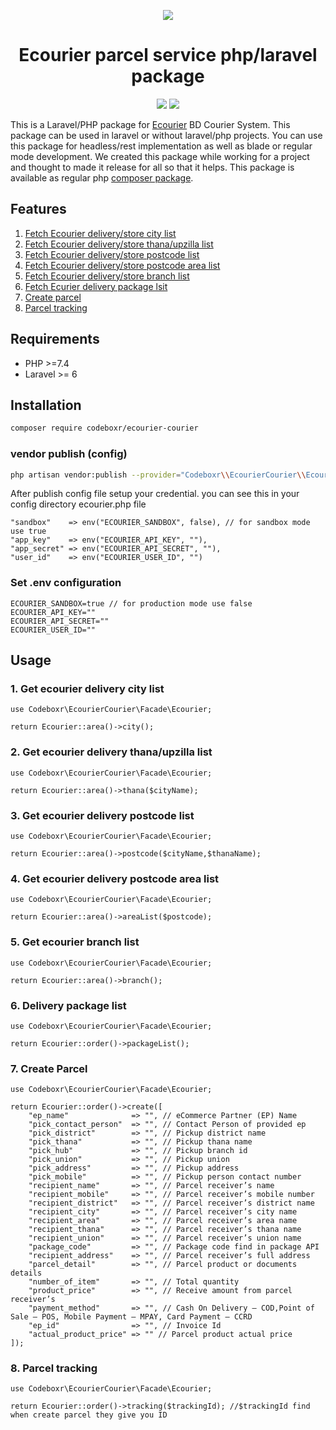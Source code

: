<p align="center">
  <img src="https://ecourier.com.bd/wp-content/themes/ecourier-2.0/images/logo.svg">
</p>

<h1 align="center">Ecourier parcel service php/laravel package</h1>
<p align="center" >
<img src="https://img.shields.io/packagist/dt/codeboxr/ecourier-courier">
<img src="https://img.shields.io/packagist/stars/codeboxr/ecourier-courier">
</p>

This is a Laravel/PHP package for [Ecourier](https://ecourier.com.bd/) BD Courier System. This package can be used in laravel or without laravel/php projects. You can use this package for headless/rest implementation as well as blade or regular mode development. We created this package while working for a project and thought to made it release for all so that it helps. This package is available as regular php [composer package](https://packagist.org/packages/codeboxr/ecourier-courier).

## Features

1. [Fetch Ecourier delivery/store city list](https://github.com/codeboxrcodehub/ecourier-courier#1-get-ecourier-delivery-city-list)
2. [Fetch Ecourier delivery/store thana/upzilla list](https://github.com/codeboxrcodehub/ecourier-courier#2-get-ecourier-delivery-thanaupzilla-list)
3. [Fetch Ecourier delivery/store postcode list](https://github.com/codeboxrcodehub/ecourier-courier#3get-ecourier-delivery-postcode-list)
4. [Fetch Ecourier delivery/store postcode area list](https://github.com/codeboxrcodehub/ecourier-courier#4-get-ecourier-delivery-postcode-area-list)
5. [Fetch Ecourier delivery/store branch list](https://github.com/codeboxrcodehub/ecourier-courier#5-get-ecourier-branch-list)
6. [Fetch Ecurier delivery package lsit](https://github.com/codeboxrcodehub/ecourier-courier#6-delivery-package-list)
7. [Create parcel](https://github.com/codeboxrcodehub/ecourier-courier#7-create-parcel)
8. [Parcel tracking](https://github.com/codeboxrcodehub/ecourier-courier#8-parcel-tracking)


## Requirements

- PHP >=7.4
- Laravel >= 6

## Installation

```bash
composer require codeboxr/ecourier-courier
```

### vendor publish (config)
```bash
php artisan vendor:publish --provider="Codeboxr\\EcourierCourier\\EcourierServiceProvider"
```

After publish config file setup your credential. you can see this in your config directory ecourier.php file
```
"sandbox"    => env("ECOURIER_SANDBOX", false), // for sandbox mode use true
"app_key"    => env("ECOURIER_API_KEY", ""),
"app_secret" => env("ECOURIER_API_SECRET", ""),
"user_id"    => env("ECOURIER_USER_ID", "")
```

### Set .env configuration
```
ECOURIER_SANDBOX=true // for production mode use false
ECOURIER_API_KEY=""
ECOURIER_API_SECRET=""
ECOURIER_USER_ID=""
```

## Usage

### 1. Get ecourier delivery city list

```
use Codeboxr\EcourierCourier\Facade\Ecourier;

return Ecourier::area()->city();

```

### 2. Get ecourier delivery thana/upzilla list

```
use Codeboxr\EcourierCourier\Facade\Ecourier;

return Ecourier::area()->thana($cityName);

```

### 3. Get ecourier delivery postcode list

```
use Codeboxr\EcourierCourier\Facade\Ecourier;

return Ecourier::area()->postcode($cityName,$thanaName);

```

### 4. Get ecourier delivery postcode area list

```
use Codeboxr\EcourierCourier\Facade\Ecourier;

return Ecourier::area()->areaList($postcode);

```

### 5. Get ecourier branch list

```
use Codeboxr\EcourierCourier\Facade\Ecourier;

return Ecourier::area()->branch();

```

### 6. Delivery package list

```
use Codeboxr\EcourierCourier\Facade\Ecourier;

return Ecourier::order()->packageList();

```

### 7. Create Parcel

```
use Codeboxr\EcourierCourier\Facade\Ecourier;

return Ecourier::order()->create([
    "ep_name"              => "", // eCommerce Partner (EP) Name
    "pick_contact_person"  => "", // Contact Person of provided ep
    "pick_district"        => "", // Pickup district name
    "pick_thana"           => "", // Pickup thana name
    "pick_hub"             => "", // Pickup branch id 
    "pick_union"           => "", // Pickup union 
    "pick_address"         => "", // Pickup address
    "pick_mobile"          => "", // Pickup person contact number
    "recipient_name"       => "", // Parcel receiver’s name
    "recipient_mobile"     => "", // Parcel receiver’s mobile number
    "recipient_district"   => "", // Parcel receiver’s district name
    "recipient_city"       => "", // Parcel receiver’s city name
    "recipient_area"       => "", // Parcel receiver’s area name
    "recipient_thana"      => "", // Parcel receiver’s thana name
    "recipient_union"      => "", // Parcel receiver’s union name
    "package_code"         => "", // Package code find in package API
    "recipient_address"    => "", // Parcel receiver’s full address
    "parcel_detail"        => "", // Parcel product or documents details
    "number_of_item"       => "", // Total quantity
    "product_price"        => "", // Receive amount from parcel receiver’s
    "payment_method"       => "", // Cash On Delivery – COD,Point of Sale – POS, Mobile Payment – MPAY, Card Payment – CCRD
    "ep_id"                => "", // Invoice Id 
    "actual_product_price" => "" // Parcel product actual price
]);

```

### 8. Parcel tracking

```
use Codeboxr\EcourierCourier\Facade\Ecourier;

return Ecourier::order()->tracking($trackingId); //$trackingId find when create parcel they give you ID

```
